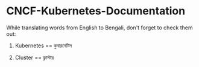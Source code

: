# CNCF-Kubernetes-Documentation

While translating words from English to Bengali, don't forget to check them out:

1. Kubernetes == কুবারনেটিস

2. Cluster == ক্লাস্টার

